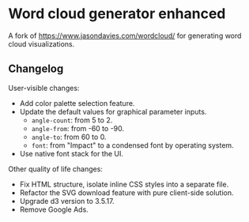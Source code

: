 # Word cloud generator enhanced

A fork of <https://www.jasondavies.com/wordcloud/> for generating word cloud visualizations.

## Changelog

User-visible changes:

- Add color palette selection feature.
- Update the default values for graphical parameter inputs.
  - `angle-count`: from 5 to 2.
  - `angle-from`: from -60 to -90.
  - `angle-to`: from 60 to 0.
  - `font`: from "Impact" to a condensed font by operating system.
- Use native font stack for the UI.

Other quality of life changes:

- Fix HTML structure, isolate inline CSS styles into a separate file.
- Refactor the SVG download feature with pure client-side solution.
- Upgrade d3 version to 3.5.17.
- Remove Google Ads.
